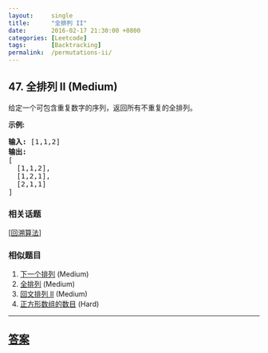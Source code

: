 ```yaml
---
layout:     single
title:      "全排列 II"
date:       2016-02-17 21:30:00 +0800
categories: [Leetcode]
tags:       [Backtracking]
permalink:  /permutations-ii/
---
```


## 47. 全排列 II (Medium)

<p>给定一个可包含重复数字的序列，返回所有不重复的全排列。</p>

<p><strong>示例:</strong></p>

<pre><strong>输入:</strong> [1,1,2]
<strong>输出:</strong>
[
  [1,1,2],
  [1,2,1],
  [2,1,1]
]</pre>

### 相关话题
  [[回溯算法](https://github.com/openset/leetcode/tree/master/tag/backtracking/README.md)]

### 相似题目
  1. [下一个排列](/next-permutation) (Medium)
  1. [全排列](/permutations) (Medium)
  1. [回文排列 II](/palindrome-permutation-ii) (Medium)
  1. [正方形数组的数目](/number-of-squareful-arrays) (Hard)

---

## [答案](https://github.com/openset/leetcode/tree/master/problems/permutations-ii)

